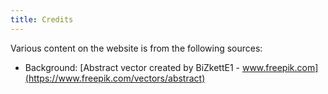 ```yaml
---
title: Credits
---
```


Various content on the website is from the following sources:

* Background:  [Abstract vector created by BiZkettE1 - www.freepik.com](https://www.freepik.com/vectors/abstract)
